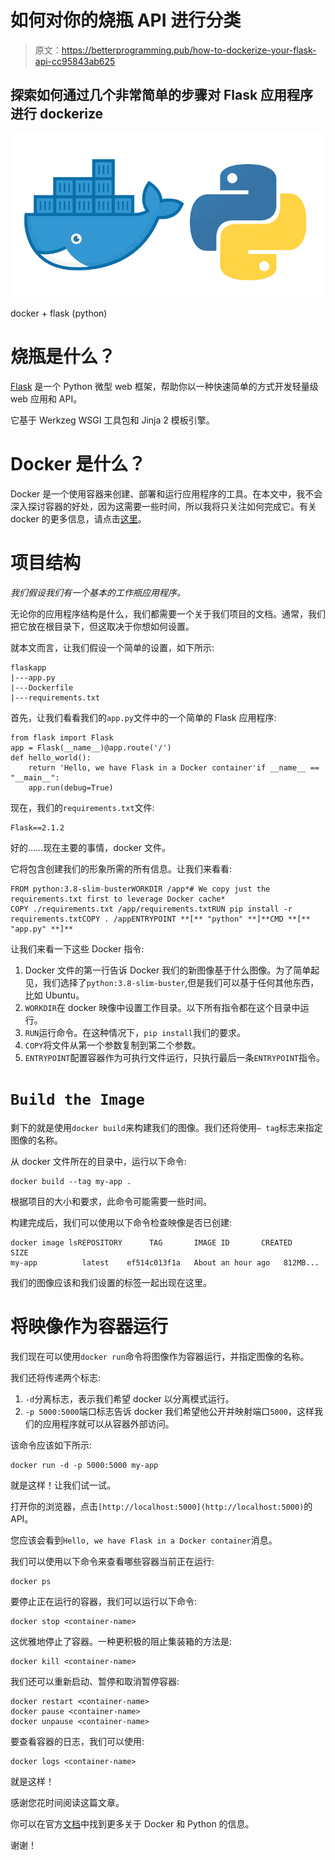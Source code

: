 # 如何对你的烧瓶 API 进行分类

> 原文：<https://betterprogramming.pub/how-to-dockerize-your-flask-api-cc95843ab625>

## 探索如何通过几个非常简单的步骤对 Flask 应用程序进行 dockerize

![](img/f6af6587a2cde00a8fba2ca9d9e6c796.png)

docker + flask (python)

# 烧瓶是什么？

[Flask](https://flask.palletsprojects.com/en/2.1.x/) 是一个 Python 微型 web 框架，帮助你以一种快速简单的方式开发轻量级 web 应用和 API。

它基于 Werkzeg WSGI 工具包和 Jinja 2 模板引擎。

# Docker 是什么？

Docker 是一个使用容器来创建、部署和运行应用程序的工具。在本文中，我不会深入探讨容器的好处，因为这需要一些时间，所以我将只关注如何完成它。有关 docker 的更多信息，请点击[这里](https://docs.docker.com/get-started/overview/#:~:text=Docker%20is%20an%20open%20platform,ways%20you%20manage%20your%20applications.)。

# 项目结构

*我们假设我们有一个基本的工作瓶应用程序。*

无论你的应用程序结构是什么，我们都需要一个关于我们项目的文档。通常，我们把它放在根目录下，但这取决于你想如何设置。

就本文而言，让我们假设一个简单的设置，如下所示:

```
flaskapp
|---app.py
|---Dockerfile
|---requirements.txt
```

首先，让我们看看我们的`app.py`文件中的一个简单的 Flask 应用程序:

```
from flask import Flask
app = Flask(__name__)@app.route('/')
def hello_world():
    return 'Hello, we have Flask in a Docker container'if __name__ == "__main__":
    app.run(debug=True)
```

现在，我们的`requirements.txt`文件:

```
Flask==2.1.2
```

好的……现在主要的事情，docker 文件。

它将包含创建我们的形象所需的所有信息。让我们来看看:

```
FROM python:3.8-slim-busterWORKDIR /app*# We copy just the requirements.txt first to leverage Docker cache*
COPY ./requirements.txt /app/requirements.txtRUN pip install -r requirements.txtCOPY . /appENTRYPOINT **[** "python" **]**CMD **[** "app.py" **]**
```

让我们来看一下这些 Docker 指令:

1.  Docker 文件的第一行告诉 Docker 我们的新图像基于什么图像。为了简单起见，我们选择了`python:3.8-slim-buster`,但是我们可以基于任何其他东西，比如 Ubuntu。
2.  `WORKDIR`在 docker 映像中设置工作目录。以下所有指令都在这个目录中运行。
3.  `RUN`运行命令。在这种情况下，`pip install`我们的要求。
4.  `COPY`将文件从第一个参数复制到第二个参数。
5.  `ENTRYPOINT`配置容器作为可执行文件运行，只执行最后一条`ENTRYPOINT`指令。

# `Build the Image`

剩下的就是使用`docker build`来构建我们的图像。我们还将使用`— tag`标志来指定图像的名称。

从 docker 文件所在的目录中，运行以下命令:

```
docker build --tag my-app .
```

根据项目的大小和要求，此命令可能需要一些时间。

构建完成后，我们可以使用以下命令检查映像是否已创建:

```
docker image lsREPOSITORY      TAG       IMAGE ID       CREATED             SIZE
my-app          latest    ef514c013f1a   About an hour ago   812MB...
```

我们的图像应该和我们设置的标签一起出现在这里。

# 将映像作为容器运行

我们现在可以使用`docker run`命令将图像作为容器运行，并指定图像的名称。

我们还将传递两个标志:

1.  `-d`分离标志，表示我们希望 docker 以分离模式运行。
2.  `-p 5000:5000`端口标志告诉 docker 我们希望他公开并映射端口`5000`，这样我们的应用程序就可以从容器外部访问。

该命令应该如下所示:

```
docker run -d -p 5000:5000 my-app
```

就是这样！让我们试一试。

打开你的浏览器，点击`[http://localhost:5000](http://localhost:5000)`的 API。

您应该会看到`Hello, we have Flask in a Docker container`消息。

我们可以使用以下命令来查看哪些容器当前正在运行:

```
docker ps
```

要停止正在运行的容器，我们可以运行以下命令:

```
docker stop <container-name>
```

这优雅地停止了容器。一种更积极的阻止集装箱的方法是:

```
docker kill <container-name>
```

我们还可以重新启动、暂停和取消暂停容器:

```
docker restart <container-name>
docker pause <container-name>
docker unpause <container-name>
```

要查看容器的日志，我们可以使用:

```
docker logs <container-name>
```

就是这样！

感谢您花时间阅读这篇文章。

你可以在官方[文档](https://docs.docker.com/language/python/)中找到更多关于 Docker 和 Python 的信息。

谢谢！